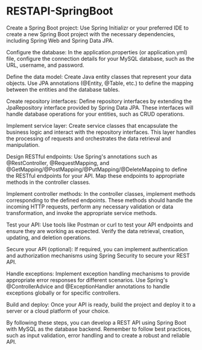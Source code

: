 # RESTAPI-SpringBoot

Create a Spring Boot project: Use Spring Initializr or your preferred IDE to create a new Spring Boot project with the necessary dependencies, including Spring Web and Spring Data JPA.

Configure the database: In the application.properties (or application.yml) file, configure the connection details for your MySQL database, such as the URL, username, and password.

Define the data model: Create Java entity classes that represent your data objects. Use JPA annotations (@Entity, @Table, etc.) to define the mapping between the entities and the database tables.

Create repository interfaces: Define repository interfaces by extending the JpaRepository interface provided by Spring Data JPA. These interfaces will handle database operations for your entities, such as CRUD operations.

Implement service layer: Create service classes that encapsulate the business logic and interact with the repository interfaces. This layer handles the processing of requests and orchestrates the data retrieval and manipulation.

Design RESTful endpoints: Use Spring's annotations such as @RestController, @RequestMapping, and @GetMapping/@PostMapping/@PutMapping/@DeleteMapping to define the RESTful endpoints for your API. Map these endpoints to appropriate methods in the controller classes.

Implement controller methods: In the controller classes, implement methods corresponding to the defined endpoints. These methods should handle the incoming HTTP requests, perform any necessary validation or data transformation, and invoke the appropriate service methods.

Test your API: Use tools like Postman or curl to test your API endpoints and ensure they are working as expected. Verify the data retrieval, creation, updating, and deletion operations.

Secure your API (optional): If required, you can implement authentication and authorization mechanisms using Spring Security to secure your REST API.

Handle exceptions: Implement exception handling mechanisms to provide appropriate error responses for different scenarios. Use Spring's @ControllerAdvice and @ExceptionHandler annotations to handle exceptions globally or for specific controllers.

Build and deploy: Once your API is ready, build the project and deploy it to a server or a cloud platform of your choice.

By following these steps, you can develop a REST API using Spring Boot with MySQL as the database backend. Remember to follow best practices, such as input validation, error handling and to create a robust and reliable API.
 	

